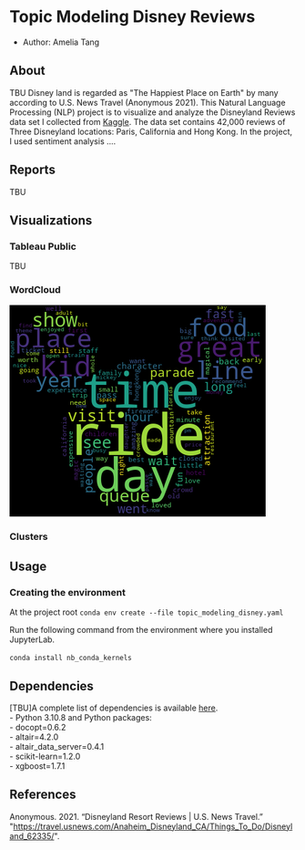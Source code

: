# Topic Modeling Disney Reviews 

-   Author: Amelia Tang 

## About
TBU Disney land is regarded as "The Happiest Place on Earth" by many according to U.S. News Travel (Anonymous 2021). This Natural Language Processing (NLP) project is to visualize and analyze the Disneyland Reviews data set I collected from [Kaggle](https://www.kaggle.com/datasets/arushchillar/disneyland-reviews). The data set contains 42,000 reviews of Three Disneyland locations: Paris, California and Hong Kong. In the project, I used sentiment analysis ....    

## Reports
TBU

## Visualizations 

### Tableau Public 
TBU

### WordCloud 
![](EDA/wordcloud.png)

### Clusters 


## Usage

### Creating the environment

At the project root
`conda env create --file topic_modeling_disney.yaml`

Run the following command from the environment where you installed
JupyterLab.

`conda install nb_conda_kernels`

## Dependencies

[TBU]A complete list of dependencies is available [here](TBU).
<br>- Python 3.10.8 and Python packages: <br>- docopt=0.6.2 <br>-
altair=4.2.0 <br>- altair_data_server=0.4.1 <br>- scikit-learn=1.2.0 <br>- xgboost=1.7.1

## References 
Anonymous. 2021. “Disneyland Resort Reviews | U.S. News Travel.” "https://travel.usnews.com/Anaheim_Disneyland_CA/Things_To_Do/Disneyland_62335/".
